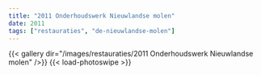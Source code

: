 ```yaml
---
title: "2011 Onderhoudswerk Nieuwlandse molen"
date: 2011
tags: ["restauraties", "de-nieuwlandse-molen"]
---
```


{{< gallery dir="/images/restauraties/2011 Onderhoudswerk Nieuwlandse molen" />}}
{{< load-photoswipe >}}